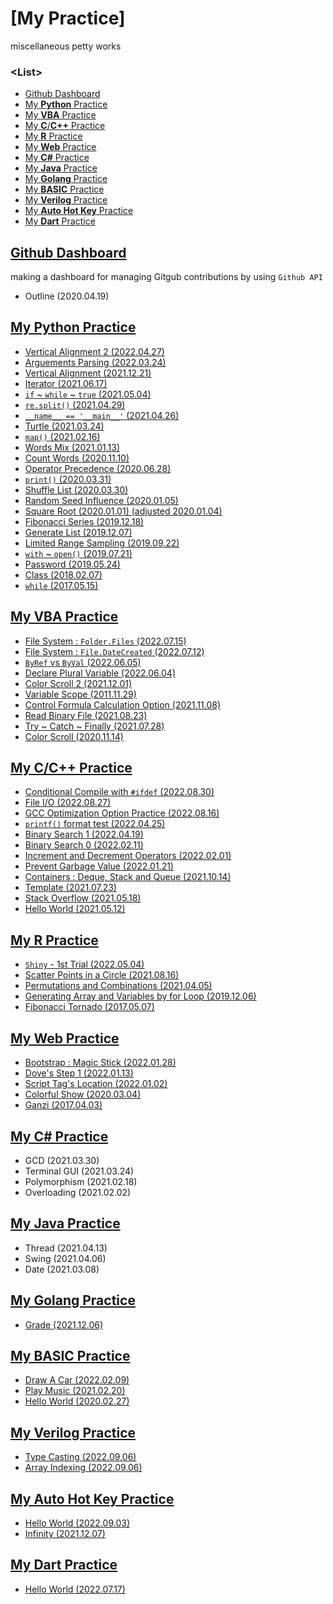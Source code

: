 # [My Practice]

miscellaneous petty works


### \<List>

- [Github Dashboard](#github-dashboard)
- [My **Python** Practice](#my-python-practice)
- [My **VBA** Practice](#my-vba-practice)
- [My **C**/**C++** Practice](#my-cc-practice)
- [My **R** Practice](#my-r-practice)
- [My **Web** Practice](#my-web-practice)
- [My **C#** Practice](#my-c-practice)
- [My **Java** Practice](#my-java-practice)
- [My **Golang** Practice](#my-golang-practice)
- [My **BASIC** Practice](#my-basic-practice)
- [My **Verilog** Practice](#my-verilog-practice)
- [My **Auto Hot Key** Practice](#my-auto-hot-key-practice)
- [My **Dart** Practice](#my-dart-practice)


## [Github Dashboard](/GithubDashboard#my-python-practice---github-dashboard)

making a dashboard for managing Gitgub contributions by using `Github API`

- Outline (2020.04.19)


## [My Python Practice](/Python#my-python-practice)

- [Vertical Alignment 2 (2022.04.27)](/Python#vertical-alignment-2-20220427)
- [Arguements Parsing (2022.03.24)](/Python#arguements-parsing-20220324)
- [Vertical Alignment (2021.12.21)](/Python#vertical-alignment-20211221)
- [Iterator (2021.06.17)](/Python#iterator-20210617)
- [`if` ~ `while` ~ `true` (2021.05.04)](/Python#if--while--true-20210504)
- [`re.split()` (2021.04.29)](/Python#resplit-20210429)
- [`__name__ == '__main__'` (2021.04.26)](/Python#__name__--__main__-20210426)
- [Turtle (2021.03.24)](/Python#turtle-20210324)
- [`map()` (2021.02.16)](/Python#map-20210216)
- [Words Mix (2021.01.13)](/Python#words-mix-20210113)
- [Count Words (2020.11.10)](/Python#count-words-20201110)
- [Operator Precedence (2020.06.28)](/Python#operator-precedence-20200628)
- [`print()` (2020.03.31)](/Python#print-20200331)
- [Shuffle List (2020.03.30)](/Python#shuffle-list-20200330)
- [Random Seed Influence (2020.01.05)](/Python#random-seed-influence-20200105)
- [Square Root (2020.01.01) (adjusted 2020.01.04)](/Python#square-root-20200101)
- [Fibonacci Series (2019.12.18)](/Python#fibonacci-series-20191218)
- [Generate List (2019.12.07)](/Python#generate-list-20191207)
- [Limited Range Sampling (2019.09.22)](/Python#limited-range-sampling-20190922)
- [`with` ~ `open()` (2019.07.21)](/Python#with--open-20190721)
- [Password (2019.05.24)](/Python#password-20190524)
- [Class (2018.02.07)](/Python#class-20180207)
- [`while` (2017.05.15)](/Python#while-20170515)


## [My VBA Practice](/VBA#my-vba-practice)

- [File System : `Folder.Files` (2022.07.15)](/VBA##folder-object--files-property-20220715)
- [File System : `File.DateCreated` (2022.07.12)](/VBA##file-object--datecreated-property-20220712)
- [`ByRef` vs `ByVal` (2022.06.05)](/VBA#byref-vs-byval-20220605)
- [Declare Plural Variable (2022.06.04)](/VBA#declare-plural-variable-20220604)
- [Color Scroll 2 (2021.12.01)](/VBA#color-scroll-2-20211201)
- [Variable Scope (2011.11.29)](/VBA#variable-scope-20111129)
- [Control Formula Calculation Option (2021.11.08)](/VBA#control-formula-calculation-option-20211108)
- [Read Binary File (2021.08.23)](/VBA#read-binary-file-20210823)
- [Try ~ Catch ~ Finally (2021.07.28)](/VBA#try-catch-finally-20210728)
- [Color Scroll (2020.11.14)](/VBA#color-scroll-20201114)


## [My C/C++ Practice](/C%26Cpp#my-cc-practice)

- [Conditional Compile with `#ifdef` (2022.08.30)](/C%26Cpp#conditional-compile-with-ifdef-20220830)
- [File I/O (2022.08.27)](/C%26Cpp#file-io-20220827)
- [GCC Optimization Option Practice (2022.08.16)](/C%26Cpp#gcc-optimization-option-practice-20220816)
- [`printf()` format test (2022.04.25)](/C%26Cpp#printf-format-test-20220425)
- [Binary Search 1 (2022.04.19)](/C&Cpp#binary-search-1-20220419)
- [Binary Search 0 (2022.02.11)](/C&Cpp#binary-search-0-20220211)
- [Increment and Decrement Operators (2022.02.01)](/C&Cpp#increment-and-decrement-operators-20220201)
- [Prevent Garbage Value (2022.01.21)](/C&Cpp#prevent-garbage-value-20220121)
- [Containers : Deque, Stack and Queue (2021.10.14)](/C&Cpp#containers--deque-stack-and-queue-20211014)
- [Template (2021.07.23)](/C&Cpp#template-20210723)
- [Stack Overflow (2021.05.18)](/C&Cpp#stack-overflow-20210518)
- [Hello World (2021.05.12)](/C&Cpp#hello-world-20210512)


## [My R Practice](/R#my-r-practice)

- [`Shiny` - 1st Trial (2022.05.04)](/R#shiny---1st-trial-20220504)
- [Scatter Points in a Circle (2021.08.16)](/R#scatter-points-in-a-circle-20210816)
- [Permutations and Combinations (2021.04.05)](/R#permutations-and-combinations-20210405)
- [Generating Array and Variables by for Loop (2019.12.06)](/R#generating-array-and-variables-by-for-loop-20191206)
- [Fibonacci Tornado (2017.05.07)](/R#fibonacci-tornado-20170507)


## [My Web Practice](/Web#my-web-practice)

- [Bootstrap : Magic Stick (2022.01.28)](/Web#bootstrap--magic-stick-20220128)
- [Dove's Step 1 (2022.01.13)](/Web#doves-step-1-20220113)
- [Script Tag's Location (2022.01.02)](/Web#script-tags-location-20220102)
- [Colorful Show (2020.03.04)](/Web#colorful-show-20200304)
- [Ganzi (2017.04.03)](/Web#ganzi-20170403)


## [My C# Practice](/CSharp#my-c-practice)

- GCD (2021.03.30)
- Terminal GUI (2021.03.24)
- Polymorphism (2021.02.18)
- Overloading (2021.02.02)


## [My Java Practice](/Java#my-java-practice)

- Thread (2021.04.13)
- Swing (2021.04.06)
- Date (2021.03.08)


## [My Golang Practice](/Golang#my-golang-practice)

- [Grade (2021.12.06)](/Golang#grade-20211206)


## [My BASIC Practice](/BASIC#my-qbasic-practice)

- [Draw A Car (2022.02.09)](/BASIC#draw-a-car-20220209)
- [Play Music (2021.02.20)](/BASIC#play-music-20210220)
- [Hello World (2020.02.27)](/BASIC#hello-world-20200227)


## [My Verilog Practice](/Verilog#my-verilog-practice)

- [Type Casting (2022.09.06)](/Verilog#type-casting-20220906)
- [Array Indexing (2022.09.06)](/Verilog#array-indexing-20220906)


## [My Auto Hot Key Practice](/AutoHotKey#my-auto-hot-key-practice)

- [Hello World (2022.09.03)](/AutoHotKey#hello-world-20220903)
- [Infinity (2021.12.07)](/AutoHotKey#infinity-20211207)


## [My Dart Practice](/Dart#my-dart-practice)

- [Hello World (2022.07.17)](/Dart#hello-world-20220717)